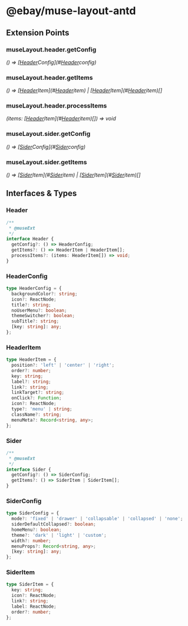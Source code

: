 # @ebay/muse-layout-antd
## Extension Points
### museLayout.header.getConfig
*() => [[Header](#header)Config](#[Header](#header)config)*

### museLayout.header.getItems
*() => [[Header](#header)Item](#[Header](#header)item) | [[Header](#header)Item](#[Header](#header)item)[]*

### museLayout.header.processItems
*(items: [[Header](#header)Item](#[Header](#header)item)[]) => void*

### museLayout.sider.getConfig
*() => [[Sider](#sider)Config](#[Sider](#sider)config)*

### museLayout.sider.getItems
*() => [[Sider](#sider)Item](#[Sider](#sider)item) | [[Sider](#sider)Item](#[Sider](#sider)item)[]*

## Interfaces & Types
### Header
```ts
/**
 * @museExt
 */
interface Header {
  getConfig?: () => HeaderConfig;
  getItems?: () => HeaderItem | HeaderItem[];
  processItems?: (items: HeaderItem[]) => void;
}
```
### HeaderConfig
```ts
type HeaderConfig = {
  backgroundColor?: string;
  icon?: ReactNode;
  title?: string;
  noUserMenu?: boolean;
  themeSwitcher?: boolean;
  subTitle?: string;
  [key: string]: any;
};
```
### HeaderItem
```ts
type HeaderItem = {
  position?: 'left' | 'center' | 'right';
  order?: number;
  key: string;
  label?: string;
  link?: string;
  linkTarget?: string;
  onClick?: Function;
  icon?: ReactNode;
  type?: 'menu' | string;
  className?: string;
  menuMeta?: Record<string, any>;
};
```
### Sider
```ts
/**
 * @museExt
 */
interface Sider {
  getConfig?: () => SiderConfig;
  getItems?: () => SiderItem | SiderItem[];
}
```
### SiderConfig
```ts
type SiderConfig = {
  mode?: 'fixed' | 'drawer' | 'collapsable' | 'collapsed' | 'none';
  siderDefaultCollapsed?: boolean;
  homeMenu?: boolean;
  theme?: 'dark' | 'light' | 'custom';
  width?: number;
  menuProps?: Record<string, any>;
  [key: string]: any;
};
```
### SiderItem
```ts
type SiderItem = {
  key: string;
  icon?: ReactNode;
  link?: string;
  label: ReactNode;
  order?: number;
};
```